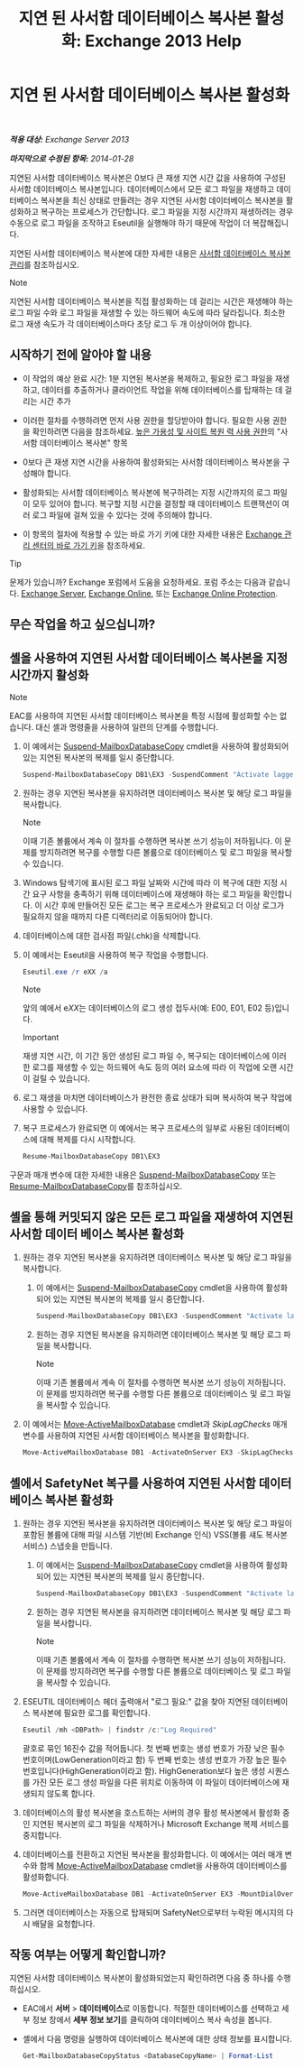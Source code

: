 ﻿---
title: '지연 된 사서함 데이터베이스 복사본 활성화: Exchange 2013 Help'
TOCTitle: 지연 된 사서함 데이터베이스 복사본 활성화
ms:assetid: 493d9c40-644d-49d6-9291-949acbcfdcb6
ms:mtpsurl: https://technet.microsoft.com/ko-kr/library/Dd979786(v=EXCHG.150)
ms:contentKeyID: 50483030
ms.date: 05/22/2018
mtps_version: v=EXCHG.150
ms.translationtype: MT
---

# 지연 된 사서함 데이터베이스 복사본 활성화

 

_**적용 대상:** Exchange Server 2013_

_**마지막으로 수정된 항목:** 2014-01-28_

지연된 사서함 데이터베이스 복사본은 0보다 큰 재생 지연 시간 값을 사용하여 구성된 사서함 데이터베이스 복사본입니다. 데이터베이스에서 모든 로그 파일을 재생하고 데이터베이스 복사본을 최신 상태로 만들려는 경우 지연된 사서함 데이터베이스 복사본을 활성화하고 복구하는 프로세스가 간단합니다. 로그 파일을 지정 시간까지 재생하려는 경우 수동으로 로그 파일을 조작하고 Eseutil을 실행해야 하기 때문에 작업이 더 복잡해집니다.

지연된 사서함 데이터베이스 복사본에 대한 자세한 내용은 [사서함 데이터베이스 복사본 관리](managing-mailbox-database-copies-exchange-2013-help.md)를 참조하십시오.


> [!NOTE]
> 지연된 사서함 데이터베이스 복사본을 직접 활성화하는 데 걸리는 시간은 재생해야 하는 로그 파일 수와 로그 파일을 재생할 수 있는 하드웨어 속도에 따라 달라집니다. 최소한 로그 재생 속도가 각 데이터베이스마다 초당 로그 두 개 이상이어야 합니다.



## 시작하기 전에 알아야 할 내용

  - 이 작업의 예상 완료 시간: 1분 지연된 복사본을 복제하고, 필요한 로그 파일을 재생하고, 데이터를 추출하거나 클라이언트 작업을 위해 데이터베이스를 탑재하는 데 걸리는 시간 추가

  - 이러한 절차를 수행하려면 먼저 사용 권한을 할당받아야 합니다. 필요한 사용 권한을 확인하려면 다음을 참조하세요. [높은 가용성 및 사이트 복원 력 사용 권한](high-availability-and-site-resilience-permissions-exchange-2013-help.md)의 "사서함 데이터베이스 복사본" 항목

  - 0보다 큰 재생 지연 시간을 사용하여 활성화되는 사서함 데이터베이스 복사본을 구성해야 합니다.

  - 활성화되는 사서함 데이터베이스 복사본에 복구하려는 지정 시간까지의 로그 파일이 모두 있어야 합니다. 복구할 지정 시간을 결정할 때 데이터베이스 트랜잭션이 여러 로그 파일에 걸쳐 있을 수 있다는 것에 주의해야 합니다.

  - 이 항목의 절차에 적용할 수 있는 바로 가기 키에 대한 자세한 내용은 [Exchange 관리 센터의 바로 가기 키](keyboard-shortcuts-in-the-exchange-admin-center-exchange-online-protection-help.md)을 참조하세요.


> [!TIP]
> 문제가 있습니까? Exchange 포럼에서 도움을 요청하세요. 포럼 주소는 다음과 같습니다. <A href="https://go.microsoft.com/fwlink/p/?linkid=60612">Exchange Server</A>, <A href="https://go.microsoft.com/fwlink/p/?linkid=267542">Exchange Online</A>, 또는 <A href="https://go.microsoft.com/fwlink/p/?linkid=285351">Exchange Online Protection</A>.



## 무슨 작업을 하고 싶으십니까?

## 셸을 사용하여 지연된 사서함 데이터베이스 복사본을 지정 시간까지 활성화


> [!NOTE]
> EAC를 사용하여 지연된 사서함 데이터베이스 복사본을 특정 시점에 활성화할 수는 없습니다. 대신 셸과 명령줄을 사용하여 일련의 단계를 수행합니다.



1.  이 예에서는 [Suspend-MailboxDatabaseCopy](https://technet.microsoft.com/ko-kr/library/dd351074\(v=exchg.150\)) cmdlet을 사용하여 활성화되어 있는 지연된 복사본의 복제를 일시 중단합니다.
    
    ```powershell
    Suspend-MailboxDatabaseCopy DB1\EX3 -SuspendComment "Activate lagged copy of DB1 on Server EX3" -Confirm:$false
    ```

2.  원하는 경우 지연된 복사본을 유지하려면 데이터베이스 복사본 및 해당 로그 파일을 복사합니다.
    

    > [!NOTE]
    > 이때 기존 볼륨에서 계속 이 절차를 수행하면 복사본 쓰기 성능이 저하됩니다. 이 문제를 방지하려면 복구를 수행할 다른 볼륨으로 데이터베이스 및 로그 파일을 복사할 수 있습니다.



3.  Windows 탐색기에 표시된 로그 파일 날짜와 시간에 따라 이 복구에 대한 지정 시간 요구 사항을 충족하기 위해 데이터베이스에 재생해야 하는 로그 파일을 확인합니다. 이 시간 후에 만들어진 모든 로그는 복구 프로세스가 완료되고 더 이상 로그가 필요하지 않을 때까지 다른 디렉터리로 이동되어야 합니다.

4.  데이터베이스에 대한 검사점 파일(.chk)을 삭제합니다.

5.  이 예에서는 Eseutil을 사용하여 복구 작업을 수행합니다.
    
    ```powershell
    Eseutil.exe /r eXX /a
    ```
    

    > [!NOTE]
    > 앞의 예에서 e<EM>XX</EM>는 데이터베이스의 로그 생성 접두사(예: E00, E01, E02 등)입니다.

    

    > [!IMPORTANT]
    > 재생 지연 시간, 이 기간 동안 생성된 로그 파일 수, 복구되는 데이터베이스에 이러한 로그를 재생할 수 있는 하드웨어 속도 등의 여러 요소에 따라 이 작업에 오랜 시간이 걸릴 수 있습니다.



6.  로그 재생을 마치면 데이터베이스가 완전한 종료 상태가 되며 복사하여 복구 작업에 사용할 수 있습니다.

7.  복구 프로세스가 완료되면 이 예에서는 복구 프로세스의 일부로 사용된 데이터베이스에 대해 복제를 다시 시작합니다.
    
    ```powershell
    Resume-MailboxDatabaseCopy DB1\EX3
    ```

구문과 매개 변수에 대한 자세한 내용은 [Suspend-MailboxDatabaseCopy](https://technet.microsoft.com/ko-kr/library/dd351074\(v=exchg.150\)) 또는 [Resume-MailboxDatabaseCopy](https://technet.microsoft.com/ko-kr/library/dd335220\(v=exchg.150\))를 참조하십시오.

## 셸을 통해 커밋되지 않은 모든 로그 파일을 재생하여 지연된 사서함 데이터 베이스 복사본 활성화

1.  원하는 경우 지연된 복사본을 유지하려면 데이터베이스 복사본 및 해당 로그 파일을 복사합니다.
    
    1.  이 예에서는 [Suspend-MailboxDatabaseCopy](https://technet.microsoft.com/ko-kr/library/dd351074\(v=exchg.150\)) cmdlet을 사용하여 활성화되어 있는 지연된 복사본의 복제를 일시 중단합니다.
        
        ```powershell
        Suspend-MailboxDatabaseCopy DB1\EX3 -SuspendComment "Activate lagged copy of DB1 on Server EX3" -Confirm:$false
        ```
    
    2.  원하는 경우 지연된 복사본을 유지하려면 데이터베이스 복사본 및 해당 로그 파일을 복사합니다.
        

        > [!NOTE]
        > 이때 기존 볼륨에서 계속 이 절차를 수행하면 복사본 쓰기 성능이 저하됩니다. 이 문제를 방지하려면 복구를 수행할 다른 볼륨으로 데이터베이스 및 로그 파일을 복사할 수 있습니다.



2.  이 예에서는 [Move-ActiveMailboxDatabase](https://technet.microsoft.com/ko-kr/library/dd298068\(v=exchg.150\)) cmdlet과 *SkipLagChecks* 매개 변수를 사용하여 지연된 사서함 데이터베이스 복사본을 활성화합니다.
    
    ```powershell
    Move-ActiveMailboxDatabase DB1 -ActivateOnServer EX3 -SkipLagChecks
    ```

## 셸에서 SafetyNet 복구를 사용하여 지연된 사서함 데이터베이스 복사본 활성화

1.  원하는 경우 지연된 복사본을 유지하려면 데이터베이스 복사본 및 해당 로그 파일이 포함된 볼륨에 대해 파일 시스템 기반(비 Exchange 인식) VSS(볼륨 섀도 복사본 서비스) 스냅숏을 만듭니다.
    
    1.  이 예에서는 [Suspend-MailboxDatabaseCopy](https://technet.microsoft.com/ko-kr/library/dd351074\(v=exchg.150\)) cmdlet을 사용하여 활성화되어 있는 지연된 복사본의 복제를 일시 중단합니다.
        
        ```powershell
        Suspend-MailboxDatabaseCopy DB1\EX3 -SuspendComment "Activate lagged copy of DB1 on Server EX3" -Confirm:$false
        ```
    
    2.  원하는 경우 지연된 복사본을 유지하려면 데이터베이스 복사본 및 해당 로그 파일을 복사합니다.
        

        > [!NOTE]
        > 이때 기존 볼륨에서 계속 이 절차를 수행하면 복사본 쓰기 성능이 저하됩니다. 이 문제를 방지하려면 복구를 수행할 다른 볼륨으로 데이터베이스 및 로그 파일을 복사할 수 있습니다.



2.  ESEUTIL 데이터베이스 헤더 출력애서 "로그 필요:" 값을 찾아 지연된 데이터베이스 복사본에 필요한 로그를 확인합니다.
    
    ```powershell
    Eseutil /mh <DBPath> | findstr /c:"Log Required"
    ```
    
    괄호로 묶인 16진수 값을 적어둡니다. 첫 번째 번호는 생성 번호가 가장 낮은 필수 번호이며(LowGeneration이라고 함) 두 번째 번호는 생성 번호가 가장 높은 필수 번호입니다(HighGeneration이라고 함). HighGeneration보다 높은 생성 시퀀스를 가진 모든 로그 생성 파일을 다른 위치로 이동하여 이 파일이 데이터베이스에 재생되지 않도록 합니다.

3.  데이터베이스의 활성 복사본을 호스트하는 서버의 경우 활성 복사본에서 활성화 중인 지연된 복사본의 로그 파일을 삭제하거나 Microsoft Exchange 복제 서비스를 중지합니다.

4.  데이터베이스를 전환하고 지연된 복사본을 활성화합니다. 이 예에서는 여러 매개 변수와 함께 [Move-ActiveMailboxDatabase](https://technet.microsoft.com/ko-kr/library/dd298068\(v=exchg.150\)) cmdlet을 사용하여 데이터베이스를 활성화합니다.
    
    ```powershell
    Move-ActiveMailboxDatabase DB1 -ActivateOnServer EX3 -MountDialOverride BestEffort -SkipActiveCopyChecks -SkipClientExperienceChecks -SkipHealthChecks -SkipLagChecks
    ```

5.  그러면 데이터베이스는 자동으로 탑재되며 SafetyNet으로부터 누락된 메시지의 다시 배달을 요청합니다.

## 작동 여부는 어떻게 확인합니까?

지연된 사서함 데이터베이스 복사본이 활성화되었는지 확인하려면 다음 중 하나를 수행하십시오.

  - EAC에서 **서버** \> **데이터베이스**로 이동합니다. 적절한 데이터베이스를 선택하고 세부 정보 창에서 **세부 정보 보기**를 클릭하여 데이터베이스 복사 속성을 봅니다.

  - 셸에서 다음 명령을 실행하여 데이터베이스 복사본에 대한 상태 정보를 표시합니다.
    
    ```powershell
    Get-MailboxDatabaseCopyStatus <DatabaseCopyName> | Format-List
    ```

